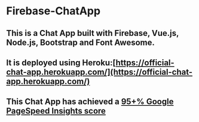 # Firebase-ChatApp

## This is a Chat App built with Firebase, Vue.js, Node.js, Bootstrap and Font Awesome.

## It is deployed using Heroku:[https://official-chat-app.herokuapp.com/](https://official-chat-app.herokuapp.com/)

## This Chat App has achieved a [95+% Google PageSpeed Insights score](https://pagespeed.web.dev/report?url=https%3A%2F%2Fofficial-chat-app.herokuapp.com%2F&form_factor=desktop)
